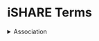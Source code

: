 # iSHARE Terms

<details>

<summary>Association</summary>

AKA Data space\
An ecosystem or soft infrastructure where data can be shared between trusted partners who adhere to the same standards and guidelines.

</details>
